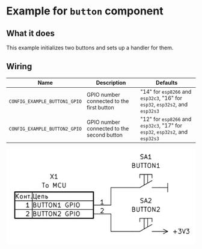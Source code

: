 # Example for `button` component

## What it does

This example initializes two buttons and sets up a handler for them.

## Wiring

| Name | Description | Defaults |
|------|-------------|----------|
| `CONFIG_EXAMPLE_BUTTON1_GPIO` | GPIO number connected to the first button | "14" for `esp8266` and `esp32c3`, "16" for `esp32`, `esp32s2`, and `esp32s3` |
| `CONFIG_EXAMPLE_BUTTON2_GPIO` | GPIO number connected to the second button | "12" for `esp8266` and `esp32c3`, "17" for `esp32`, `esp32s2`, and `esp32s3` |

![Wiring](buttons_example.png?raw=true)
